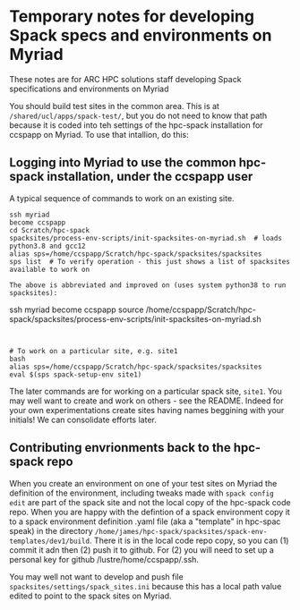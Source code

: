 # Temporary notes for developing Spack specs and environments on Myriad

These notes are for ARC HPC solutions staff developing Spack specifications and environments on Myriad

You should build test sites in the common area. This is at `/shared/ucl/apps/spack-test/`, but you do not need to know that path because it is coded into teh settings of the hpc-spack installation for ccspapp on Myriad. To use that intallion, do this:

## Logging into Myriad to use the common hpc-spack installation, under the ccspapp user
A typical sequence of commands to work on an existing site.
```
ssh myriad
become ccspapp
cd Scratch/hpc-spack
spacksites/process-env-scripts/init-spacksites-on-myriad.sh  # loads python3.8 and gcc12
alias sps=/home/ccspapp/Scratch/hpc-spack/spacksites/spacksites
sps list  # To verify operation - this just shows a list of spacksites available to work on

The above is abbreviated and improved on (uses system python38 to run spacksites):
```
ssh myriad
become ccspapp
source /home/ccspapp/Scratch/hpc-spack/spacksites/process-env-scripts/init-spacksites-on-myriad.sh
```


# To work on a particular site, e.g. site1
bash
alias sps=/home/ccspapp/Scratch/hpc-spack/spacksites/spacksites
eval $(sps spack-setup-env site1)
```
The later commands are for working on a particular spack site, `site1`. You may well want to create and work on others - see the README. Indeed for your own experimentations create sites having names beggining with your initials! We can consolidate efforts later.

## Contributing envrionments back to the hpc-spack repo
When you create an environment on one of your test sites on Myriad the definition of the environment, including tweaks made with `spack config edit` are part of the spack site and not the local copy of the hpc-spack code repo. When you are happy with the defintion of a spack environment copy it to a spack environment definition .yaml file (aka a "template" in hpc-spac speak) in the directory `/home/james/hpc-spack/spacksites/spack-env-templates/dev1/build`. There it is in the local code repo copy, so you can (1) commit it adn then (2) push it to github. For (2) you will need to set up a personal key for github /lustre/home/ccspapp/.ssh.

You may well not want to develop and push file `spacksites/settings/spack_sites.ini` because this has a local path value edited to point to the spack sites on Myriad. 